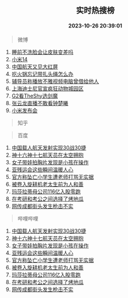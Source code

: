 <div align="center"><h2>实时热搜榜</h2><h4>2023-10-26 20:39:01</h4></div>

> 微博  

1. [睡前不洗脸会让皮肤变差吗](https://s.weibo.com/weibo?q=%23%E7%9D%A1%E5%89%8D%E4%B8%8D%E6%B4%97%E8%84%B8%E4%BC%9A%E8%AE%A9%E7%9A%AE%E8%82%A4%E5%8F%98%E5%B7%AE%E5%90%97%23&t=31&band_rank=1&Refer=top)<br />
2. [小米14](https://s.weibo.com/weibo?q=%E5%B0%8F%E7%B1%B314&t=31&band_rank=2&Refer=top)<br />
3. [中国航天又见大红屏](https://s.weibo.com/weibo?q=%23%E4%B8%AD%E5%9B%BD%E8%88%AA%E5%A4%A9%E5%8F%88%E8%A7%81%E5%A4%A7%E7%BA%A2%E5%B1%8F%23&t=31&band_rank=3&Refer=top)<br />
4. [吃火锅忘记带扎头绳怎么办](https://s.weibo.com/weibo?q=%E5%90%83%E7%81%AB%E9%94%85%E5%BF%98%E8%AE%B0%E5%B8%A6%E6%89%8E%E5%A4%B4%E7%BB%B3%E6%80%8E%E4%B9%88%E5%8A%9E&t=31&band_rank=4&Refer=top)<br />
5. [辅导员称播放不雅视频电脑曾借给他人](https://s.weibo.com/weibo?q=%23%E8%BE%85%E5%AF%BC%E5%91%98%E7%A7%B0%E6%92%AD%E6%94%BE%E4%B8%8D%E9%9B%85%E8%A7%86%E9%A2%91%E7%94%B5%E8%84%91%E6%9B%BE%E5%80%9F%E7%BB%99%E4%BB%96%E4%BA%BA%23&t=31&band_rank=5&Refer=top)<br />
6. [上海迪士尼官宣疯狂动物城园区](https://s.weibo.com/weibo?q=%23%E4%B8%8A%E6%B5%B7%E8%BF%AA%E5%A3%AB%E5%B0%BC%E5%AE%98%E5%AE%A3%E7%96%AF%E7%8B%82%E5%8A%A8%E7%89%A9%E5%9F%8E%E5%9B%AD%E5%8C%BA%23&t=31&band_rank=6&Refer=top)<br />
7. [G2看TheShy选剑魔](https://s.weibo.com/weibo?q=G2%E7%9C%8BTheShy%E9%80%89%E5%89%91%E9%AD%94&t=31&band_rank=7&Refer=top)<br />
8. [张云龙直播不敢看钟楚曦](https://s.weibo.com/weibo?q=%23%E5%BC%A0%E4%BA%91%E9%BE%99%E7%9B%B4%E6%92%AD%E4%B8%8D%E6%95%A2%E7%9C%8B%E9%92%9F%E6%A5%9A%E6%9B%A6%23&t=31&band_rank=8&Refer=top)<br />
9. [小米发布会](https://s.weibo.com/weibo?q=%E5%B0%8F%E7%B1%B3%E5%8F%91%E5%B8%83%E4%BC%9A&t=31&band_rank=9&Refer=top)<br />

> 知乎  


> 百度  

1. [中国载人航天发射实现30战30捷](https://www.baidu.com/s?wd=%E4%B8%AD%E5%9B%BD%E8%BD%BD%E4%BA%BA%E8%88%AA%E5%A4%A9%E5%8F%91%E5%B0%84%E5%AE%9E%E7%8E%B030%E6%88%9830%E6%8D%B7&sa=fyb_news&rsv_dl=fyb_news)<br />
2. [神十六神十七航天员在太空拥抱](https://www.baidu.com/s?wd=%E7%A5%9E%E5%8D%81%E5%85%AD%E7%A5%9E%E5%8D%81%E4%B8%83%E8%88%AA%E5%A4%A9%E5%91%98%E5%9C%A8%E5%A4%AA%E7%A9%BA%E6%8B%A5%E6%8A%B1&sa=fyb_news&rsv_dl=fyb_news)<br />
3. [女子带娃拍胸片发现是小孩在操作](https://www.baidu.com/s?wd=%E5%A5%B3%E5%AD%90%E5%B8%A6%E5%A8%83%E6%8B%8D%E8%83%B8%E7%89%87%E5%8F%91%E7%8E%B0%E6%98%AF%E5%B0%8F%E5%AD%A9%E5%9C%A8%E6%93%8D%E4%BD%9C&sa=fyb_news&rsv_dl=fyb_news)<br />
4. [亚残运会这些瞬间温暖人心](https://www.baidu.com/s?wd=%E4%BA%9A%E6%AE%8B%E8%BF%90%E4%BC%9A%E8%BF%99%E4%BA%9B%E7%9E%AC%E9%97%B4%E6%B8%A9%E6%9A%96%E4%BA%BA%E5%BF%83&sa=fyb_news&rsv_dl=fyb_news)<br />
5. [官方称坠亡小学生遭老师打骂无实据](https://www.baidu.com/s?wd=%E5%AE%98%E6%96%B9%E7%A7%B0%E5%9D%A0%E4%BA%A1%E5%B0%8F%E5%AD%A6%E7%94%9F%E9%81%AD%E8%80%81%E5%B8%88%E6%89%93%E9%AA%82%E6%97%A0%E5%AE%9E%E6%8D%AE&sa=fyb_news&rsv_dl=fyb_news)<br />
6. [被卷入旋耕机老太生前为人和善](https://www.baidu.com/s?wd=%E8%A2%AB%E5%8D%B7%E5%85%A5%E6%97%8B%E8%80%95%E6%9C%BA%E8%80%81%E5%A4%AA%E7%94%9F%E5%89%8D%E4%B8%BA%E4%BA%BA%E5%92%8C%E5%96%84&sa=fyb_news&rsv_dl=fyb_news)<br />
7. [玛莎拉蒂母公司116亿入股零跑](https://www.baidu.com/s?wd=%E7%8E%9B%E8%8E%8E%E6%8B%89%E8%92%82%E6%AF%8D%E5%85%AC%E5%8F%B8116%E4%BA%BF%E5%85%A5%E8%82%A1%E9%9B%B6%E8%B7%91&sa=fyb_news&rsv_dl=fyb_news)<br />
8. [在考研和考公之间选择了烤地瓜](https://www.baidu.com/s?wd=%E5%9C%A8%E8%80%83%E7%A0%94%E5%92%8C%E8%80%83%E5%85%AC%E4%B9%8B%E9%97%B4%E9%80%89%E6%8B%A9%E4%BA%86%E7%83%A4%E5%9C%B0%E7%93%9C&sa=fyb_news&rsv_dl=fyb_news)<br />
9. [网传成都街头发生枪击不实](https://www.baidu.com/s?wd=%E7%BD%91%E4%BC%A0%E6%88%90%E9%83%BD%E8%A1%97%E5%A4%B4%E5%8F%91%E7%94%9F%E6%9E%AA%E5%87%BB%E4%B8%8D%E5%AE%9E&sa=fyb_news&rsv_dl=fyb_news)<br />

> 哔哩哔哩  

1. [中国载人航天发射实现30战30捷](https://www.baidu.com/s?wd=%E4%B8%AD%E5%9B%BD%E8%BD%BD%E4%BA%BA%E8%88%AA%E5%A4%A9%E5%8F%91%E5%B0%84%E5%AE%9E%E7%8E%B030%E6%88%9830%E6%8D%B7&sa=fyb_news&rsv_dl=fyb_news)<br />
2. [神十六神十七航天员在太空拥抱](https://www.baidu.com/s?wd=%E7%A5%9E%E5%8D%81%E5%85%AD%E7%A5%9E%E5%8D%81%E4%B8%83%E8%88%AA%E5%A4%A9%E5%91%98%E5%9C%A8%E5%A4%AA%E7%A9%BA%E6%8B%A5%E6%8A%B1&sa=fyb_news&rsv_dl=fyb_news)<br />
3. [女子带娃拍胸片发现是小孩在操作](https://www.baidu.com/s?wd=%E5%A5%B3%E5%AD%90%E5%B8%A6%E5%A8%83%E6%8B%8D%E8%83%B8%E7%89%87%E5%8F%91%E7%8E%B0%E6%98%AF%E5%B0%8F%E5%AD%A9%E5%9C%A8%E6%93%8D%E4%BD%9C&sa=fyb_news&rsv_dl=fyb_news)<br />
4. [亚残运会这些瞬间温暖人心](https://www.baidu.com/s?wd=%E4%BA%9A%E6%AE%8B%E8%BF%90%E4%BC%9A%E8%BF%99%E4%BA%9B%E7%9E%AC%E9%97%B4%E6%B8%A9%E6%9A%96%E4%BA%BA%E5%BF%83&sa=fyb_news&rsv_dl=fyb_news)<br />
5. [官方称坠亡小学生遭老师打骂无实据](https://www.baidu.com/s?wd=%E5%AE%98%E6%96%B9%E7%A7%B0%E5%9D%A0%E4%BA%A1%E5%B0%8F%E5%AD%A6%E7%94%9F%E9%81%AD%E8%80%81%E5%B8%88%E6%89%93%E9%AA%82%E6%97%A0%E5%AE%9E%E6%8D%AE&sa=fyb_news&rsv_dl=fyb_news)<br />
6. [被卷入旋耕机老太生前为人和善](https://www.baidu.com/s?wd=%E8%A2%AB%E5%8D%B7%E5%85%A5%E6%97%8B%E8%80%95%E6%9C%BA%E8%80%81%E5%A4%AA%E7%94%9F%E5%89%8D%E4%B8%BA%E4%BA%BA%E5%92%8C%E5%96%84&sa=fyb_news&rsv_dl=fyb_news)<br />
7. [玛莎拉蒂母公司116亿入股零跑](https://www.baidu.com/s?wd=%E7%8E%9B%E8%8E%8E%E6%8B%89%E8%92%82%E6%AF%8D%E5%85%AC%E5%8F%B8116%E4%BA%BF%E5%85%A5%E8%82%A1%E9%9B%B6%E8%B7%91&sa=fyb_news&rsv_dl=fyb_news)<br />
8. [在考研和考公之间选择了烤地瓜](https://www.baidu.com/s?wd=%E5%9C%A8%E8%80%83%E7%A0%94%E5%92%8C%E8%80%83%E5%85%AC%E4%B9%8B%E9%97%B4%E9%80%89%E6%8B%A9%E4%BA%86%E7%83%A4%E5%9C%B0%E7%93%9C&sa=fyb_news&rsv_dl=fyb_news)<br />
9. [网传成都街头发生枪击不实](https://www.baidu.com/s?wd=%E7%BD%91%E4%BC%A0%E6%88%90%E9%83%BD%E8%A1%97%E5%A4%B4%E5%8F%91%E7%94%9F%E6%9E%AA%E5%87%BB%E4%B8%8D%E5%AE%9E&sa=fyb_news&rsv_dl=fyb_news)<br />
